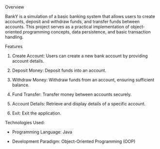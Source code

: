 Overview

BankY is a simulation of a basic banking system that allows users to create accounts, deposit and withdraw funds, and transfer funds between accounts. 
This project serves as a practical implementation of object-oriented programming concepts, data persistence, and basic transaction handling.

Features

1. Create Account: Users can create a new bank account by providing account details.

2. Deposit Money: Deposit funds into an account.

3. Withdraw Money: Withdraw funds from an account, ensuring sufficient balance.

4. Fund Transfer: Transfer money between accounts securely.

5. Account Details: Retrieve and display details of a specific account.

6. Exit: Exit the application.

Technologies Used:

* Programming Language: Java

* Development Paradigm: Object-Oriented Programming (OOP)
